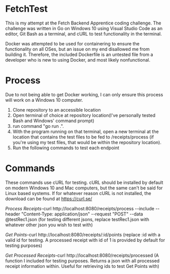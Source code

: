 # FetchTest
This is my attempt at the Fetch Backend Apprentice coding challenge. The challenge was written in Go on Windows 10 using Visual Studio Code as an editor, Git Bash as a terminal, and cURL to test functionality in the terminal. 

Docker was attempted to be used for containering to ensure the functionality on all OSes, but an issue on my end disallowed me from building it. Therefore, the included Dockerfile is an untested file from a developer who is new to using Docker, and most likely nonfunctional. 

# Process

Due to not being able to get Docker working, I can only ensure this process will work on a Windows 10 computer.
1. Clone repository to an accessible location
2. Open terminal of choice at repository location(I've personally tested Bash and Windows' command prompt)
3. run command "go run .". 
4. With the program running on that terminal, open a new terminal at the location that contains the test files to be fed to /receipts/process (if you're using my test files, that would be within the repository location).
5. Run the following commands to test each endpoint

# Commands
These commands use cURL for testing. cURL should be installed by default on modern Windows 10 and Mac computers, but the same can't be said for Linux based systems. If for whatever reason cURL is not installed, the download can be found at https://curl.se/

*Process Receipts*-curl http://localhost:8080/receipts/process --include --header "Content-Type: application/json" --request "POST" --data @testRec1.json (for testing different jsons, replace testRec1.json with whatever other json you wish to test with)

*Get Points*-curl http://localhost:8080/receipts/:id/points (replace :id with a valid id for testing. A processed receipt with id of 1 is provided by default for testing purposes)

*Get Processed Receipts*-curl http://localhost:8080/receipts/processed (A function I included for testing purposes. Returns a json with all processed receipt information within. Useful for retrieving ids to test Get Points with)



